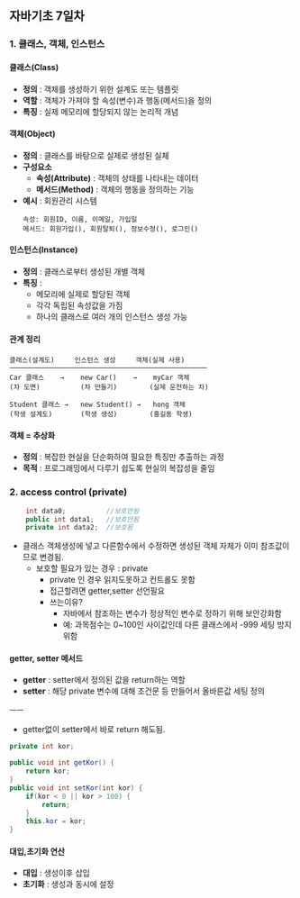 ## 자바기초 7일차

### 1. 클래스, 객체, 인스턴스

#### 클래스(Class)
- **정의** : 객체를 생성하기 위한 설계도 또는 템플릿
- **역할** : 객체가 가져야 할 속성(변수)과 행동(메서드)을 정의
- **특징** : 실제 메모리에 할당되지 않는 논리적 개념

#### 객체(Object)
- **정의** : 클래스를 바탕으로 실제로 생성된 실체
- **구성요소** 
  - **속성(Attribute)** : 객체의 상태를 나타내는 데이터
  - **메서드(Method)** : 객체의 행동을 정의하는 기능
- **예시** : 회원관리 시스템
  ```
  속성: 회원ID, 이름, 이메일, 가입일
  메서드: 회원가입(), 회원탈퇴(), 정보수정(), 로그인()
  ```

#### 인스턴스(Instance)
- **정의** : 클래스로부터 생성된 개별 객체
- **특징** : 
  - 메모리에 실제로 할당된 객체
  - 각각 독립된 속성값을 가짐
  - 하나의 클래스로 여러 개의 인스턴스 생성 가능

#### 관계 정리
```
클래스(설계도)     인스턴스 생성     객체(실제 사용)
─────────────────────────────────────────────────
Car 클래스    →    new Car()    →    myCar 객체
(차 도면)          (차 만들기)        (실제 운전하는 차)

Student 클래스 →   new Student() →   hong 객체
(학생 설계도)       (학생 생성)        (홍길동 학생)
```

#### 객체 = 추상화
- **정의** : 복잡한 현실을 단순화하여 필요한 특징만 추출하는 과정
- **목적** : 프로그래밍에서 다루기 쉽도록 현실의 복잡성을 줄임



### 2. access control (private)
```java
    int data0;          //보호안됨
    public int data1;   //보호안됨
    private int data2;  //보호됨
```
- 클래스 객체생성에 넣고 다른함수에서 수정하면 생성된 객체 자체가 이미 참조값이므로 변경됨. 
   - 보호할 필요가 있는 경우 : private
        - private 인 경우 읽지도못하고 컨트롤도 못함 
        - 접근할려면 getter,setter 선언필요
        - 쓰는이유?
            * 자바에서 참조하는 변수가 정상적인 변수로 정하기 위해 보안강화함
            * 예: 과목점수는 0~100인 사이값인데 다른 클래스에서 -999 세팅 방지 위함

#### getter, setter 메서드

- **getter** : setter에서 정의된 값을 return하는 역할
- **setter** : 해당 private 변수에 대해 조건문 등 만들어서 올바른값 세팅 정의

ㅡㅡ
* getter없이 setter에서 바로 return 해도됨.

```java
private int kor;

public void int getKor() {
    return kor;
}
public void int setKor(int kor) {
    if(kor < 0 || kor > 100) {
        return;
    }
    this.kor = kor;
}
```


#### 대입,초기화 연산

- **대입** : 생성이후 삽입
- **초기화** : 생성과 동시에 설정

